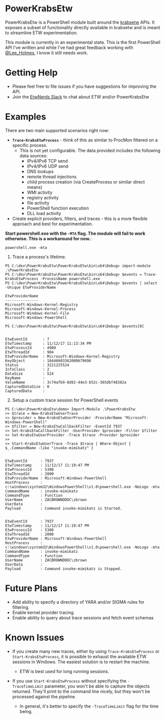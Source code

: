 # PowerKrabsEtw
PowerKrabsEtw is a PowerShell module built around the [krabsetw](https://github.com/Microsoft/krabsetw) APIs. It exposes a subset of functionality directly available in krabsetw and is meant to streamline ETW experimentation.

This module is currently in an experimental state. This is the first PowerShell API I've written and while I've had great feedback working with [@Lee_Holmes](https://twitter.com/lee_holmes), I know it still needs work.

# Getting Help
* Please feel free to file issues if you have suggestions for improving the API.
* Join the [EtwNerds Slack](https://join.slack.com/t/etwnerds/shared_invite/enQtMjcyMzI0OTk4MDE4LThhMWUyMTEwZmJkOGQ0NGIzNDkyMmFkZGFhMjEzY2E2NzRlNWMyMGM0NWE1MzFlYmQ0Y2U4NWVlNWVmZWVjYzE) to chat about ETW and/or PowerKrabsEtw

# Examples
There are two main supported scenarios right now:
* **`Trace-KrabsEtwProcess`** - think of this as similar to ProcMon filtered on a specific process.
    * This is not yet configurable. The data provided includes the following data sources:
        * IPv4/IPv6 TCP send
        * IPv4/IPv6 UDP send
        * DNS lookups
        * remote thread injections
        * child process creation (via CreateProcess or similar direct means)
        * WMI activity
        * registry activity
        * file activity
        * PowerShell function execution
        * DLL load activity
* Create explicit providers, filters, and traces - this is a more flexible approach and best for experimentation.

**Start powershell.exe with the `-MTA` flag. The module will fail to work otherwise. This is a workaround for now.**:

    powershell.exe -mta

1. Trace a process's lifetime.
```
PS C:\dev\PowerKrabsEtw\PowerKrabsEtw\bin\x64\Debug> import-module .\PowerKrabsEtw
PS C:\dev\PowerKrabsEtw\PowerKrabsEtw\bin\x64\Debug> $events = Trace-KrabsEtwProcess -ProcessName powershell.exe
PS C:\dev\PowerKrabsEtw\PowerKrabsEtw\bin\x64\Debug> $events | select -Unique EtwProviderName

EtwProviderName
---------------
Microsoft-Windows-Kernel-Registry
Microsoft-Windows-Kernel-Process
Microsoft-Windows-Kernel-File
Microsoft-Windows-PowerShell

PS C:\dev\PowerKrabsEtw\PowerKrabsEtw\bin\x64\Debug> $events[0]


EtwEventId       : 7
EtwTimestamp     : 11/12/17 11:13:34 PM
EtwProcessId     : 4980
EtwThreadId      : 904
EtwProviderName  : Microsoft-Windows-Kernel-Registry
KeyObject        : 18446603362009679696
Status           : 3221225524
InfoClass        : 2
DataSize         : 524
KeyName          :
ValueName        : 3c74afb9-8d82-44e3-b52c-365dbf48382a
CapturedDataSize : 0
CapturedData     :
```

2. Setup a custom trace session for PowerShell events
```
PS C:\dev\PowerKrabsEtw\demo> Import-Module .\PowerKrabsEtw
>> $trace = New-KrabsEtwUserTrace
>> $provider = New-KrabsEtwUserProvider -ProviderName "Microsoft-Windows-PowerShell"
>> $filter = New-KrabsEtwCallbackFilter -EventId 7937
>> Set-KrabsEtwCallbackFilter -UserProvider $provider -Filter $filter
>> Set-KrabsEtwUserProvider -Trace $trace -Provider $provider
>>
>> Start-KrabsEtwUserTrace -Trace $trace | Where-Object { $_.CommandName -like "invoke-mimikatz" }


EtwEventId      : 7937
EtwTimestamp    : 11/12/17 11:19:47 PM
EtwProcessId    : 5308
EtwThreadId     : 2000
EtwProviderName : Microsoft-Windows-PowerShell
HostProcess     : c:\windows\system32\WindowsPowerShell\v1.0\powershell.exe -NoLogo -mta
CommandName     : invoke-mimikatz
CommandType     : Function
UserName        : ZACBROWNDDDC\zbrown
UserData        :
Payload         : Command invoke-mimikatz is Started.


EtwEventId      : 7937
EtwTimestamp    : 11/12/17 11:19:47 PM
EtwProcessId    : 5308
EtwThreadId     : 2000
EtwProviderName : Microsoft-Windows-PowerShell
HostProcess     : c:\windows\system32\WindowsPowerShell\v1.0\powershell.exe -NoLogo -mta
CommandName     : invoke-mimikatz
CommandType     : Function
UserName        : ZACBROWNDDDC\zbrown
UserData        :
Payload         : Command invoke-mimikatz is Stopped.
```

# Future Plans
* Add ability to specify a directory of YARA and/or SIGMA rules for filtering.
* Enable kernel provider tracing
* Enable ability to query about trace sessions and fetch event schemas

# Known Issues
* If you create many new traces, either by using `Trace-KrabsEtwProcess` or `Start-KrabsEtwProcess`, it is possible to exhaust the available ETW sessions in Windows. The easiest solution is to restart the machine.
    * ETW is best used for long running sessions.

* If you use `Start-KrabsEtwProcess` without specifying the `-TraceTimeLimit` parameter, you won't be able to capture the objects returned. They'll print to the command line nicely, but they won't be processed against the pipeline.
    * In general, it's better to specify the `-TraceTimeLimit` flag for the time being.
